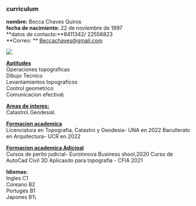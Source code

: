 ### curriculum

**nombre:** Becca Chaves Quiros\
**fecha de nacimiento:** 22 de noviembre de 1997\
**datos de contacto:**8411342/ 22556823 \
**Correo: ** Beccachaves@gmail.com

![](https://th.bing.com/th/id/R.ee7649d411814e2f31d0f5dc3375df88?rik=%2bPwj4JZ3iTT4tw&pid=ImgRaw&r=0)

**<u>Aptitudes**</u>\
Operaciones topograficas\
Dibujo Tecnico\
Levantamientos topograficos\
Control geometrico\
Comunicacion efectiva\

**<u>Areas de interes:</u>**\
Catastro\ 
Geodesia\



**<u> Formacion academica</u>**\
Licenciatura en Topografia, Catastro y Geodesia- UNA en 2022
Bacullerato en Arquitectura- UCR en 2022

**<u> Formacion academica Adicioal</u>**\
Cursos de perito judicial- Euroinnova Business shool,2020
Curso de AutoCad Civil 3D Aplicasdo para topografia - CFIA 2021

**Idiomas:**\
Ingles C1\
Coreano B2\
Portuges B1\
Japones B1\

